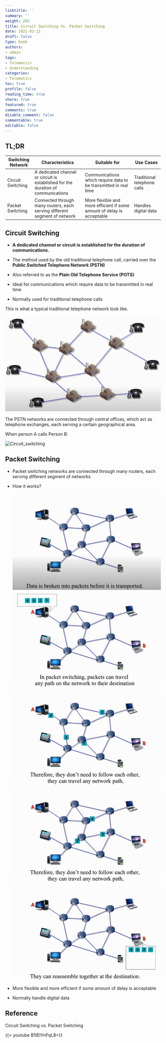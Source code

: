 ```yaml
---
linktitle: ''
summary: ''
weight: 202
title: Circuit Switching Vs. Packet Switching
date: 2021-03-11
draft: false
type: book
authors:
- admin
tags:
- Telematics
- Understanding
categories:
- Telematics
toc: true
profile: false
reading_time: true
share: true
featured: true
comments: true
disable_comment: false
commentable: true
editable: false
---
```


## TL;DR

| Switching Network | Characteristics                                              | Suitable for                                                 | Use Cases                   |
| ----------------- | ------------------------------------------------------------ | ------------------------------------------------------------ | --------------------------- |
| Circuit Switching | A dedicated channel or circuit is established for the duration of communications | Communications which require data to be transmitted in real time | Traditional telephone calls |
| Packet Switching  | Connected through many routers, each serving different segment of network | More flexible and more efficient if some amount of delay is acceptable | Handles digital data        |



## Circuit Switching

- **A dedicated channel or circuit is established for the duration of communications.**

- The method used by the old traditional telephone call, carried over the **Public Switched Telephone Network (PSTN)**
- Also referred to as the **Plain Old Telephone Service (POTS)**
- Ideal for communications which require data to be transmitted in real time

- Normally used for traditional telephone calls

This is what a typical traditional telephone network look like. 

![截屏2021-03-11 17.10.10](https://raw.githubusercontent.com/EckoTan0804/upic-repo/master/uPic/截屏2021-03-11%2017.10.10.png)

The PSTN networks are connected through central offices, which act as telephone exchanges, each serving a certain geographical area.

When person A calls Person B:

![Circuit_switching](https://raw.githubusercontent.com/EckoTan0804/upic-repo/master/uPic/Circuit_switching.gif)



## Packet Switching

- Packet switching networks are connected through many routers, each serving different segment of networks

- How it works?

  <img src="https://raw.githubusercontent.com/EckoTan0804/upic-repo/master/uPic/Packet_Switching_1.gif" alt="Packet_Switching_1" style="zoom:67%;" />

  <img src="https://raw.githubusercontent.com/EckoTan0804/upic-repo/master/uPic/Packet_Switching_2.gif" alt="Packet_Switching_2" style="zoom:67%;" />

  <img src="https://raw.githubusercontent.com/EckoTan0804/upic-repo/master/uPic/Packet_Switching_3.gif" alt="Packet_Switching_3" style="zoom:67%;" />

  <img src="https://raw.githubusercontent.com/EckoTan0804/upic-repo/master/uPic/Packet_Switching_4.gif" alt="Packet_Switching_4" style="zoom:67%;" />

  <img src="https://raw.githubusercontent.com/EckoTan0804/upic-repo/master/uPic/Packet_Switching_5.gif" alt="Packet_Switching_5" style="zoom:67%;" />

- More flexible and more efficient if some amount of delay is acceptable

- Normally handle digital data

## Reference

Circuit Switching vs. Packet Switching

{{< youtube B1tElYnFqL8>}}